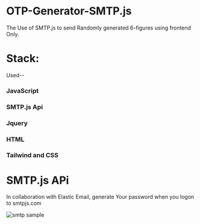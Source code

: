 # OTP-Generator-SMTP.js
The Use of SMTP.js to send Randomly generated 6-figures using frontend Only.

# Stack:
Used--
### JavaScript
### SMTP.js Api
### Jquery
### HTML
### Tailwind and CSS

# SMTP.js APi

In collaboration with Elastic Email, generate Your password when you logon to smtpjs.com

![smtp sample]([https://myoctocat.com/assets/images/base-octocat.svg](https://raw.githubusercontent.com/CollinsVizion35/OTP-Generator-SMTP.js/main/OTP%20Generator/server%20creation%20SMTP.JPG))
